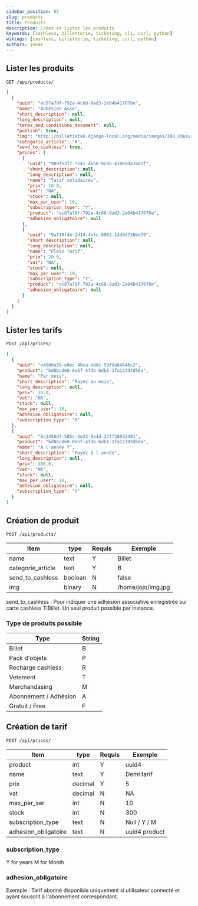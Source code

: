 ```yaml
---
sidebar_position: 05
slug: products
title: Produits
description: Créez et listez les produits
keywords: [cashless, billetterie, ticketing, cli, curl, python]
wiktags: [cashless, billetterie, ticketing, curl, python]
authors: jonas
---
```


## Lister les produits

```
GET /api/products/
```

```json
[
  {
    "uuid": "ac87a79f-792a-4c68-9ad3-2e04b417078e",
    "name": "Adhésion Asso",
    "short_description": null,
    "long_description": null,
    "terms_and_conditions_document": null,
    "publish": true,
    "img": "http://billetistan.django-local.org/media/images/300_CQusv1A.jpg",
    "categorie_article": "A",
    "send_to_cashless": true,
    "prices": [
      {
        "uuid": "989f53f7-7241-4b56-8c85-410edda76d2f",
        "short_description": null,
        "long_description": null,
        "name": "Tarif solidaires",
        "prix": 10.0,
        "vat": "NA",
        "stock": null,
        "max_per_user": 10,
        "subscription_type": "Y",
        "product": "ac87a79f-792a-4c68-9ad3-2e04b417078e",
        "adhesion_obligatoire": null
      },
      {
        "uuid": "9a719f4e-2d14-4e5c-8963-14d9d726bd79",
        "short_description": null,
        "long_description": null,
        "name": "Plein Tarif",
        "prix": 20.0,
        "vat": "NA",
        "stock": null,
        "max_per_user": 10,
        "subscription_type": "Y",
        "product": "ac87a79f-792a-4c68-9ad3-2e04b417078e",
        "adhesion_obligatoire": null
      }
    ]
  }
]
```

## Lister les tarifs

```
POST /api/prices/
```

```json
[
  {
    "uuid": "e4980a38-e8ec-4bca-ad8c-59f9a64646c2",
    "product": "bd8bcd60-0a5f-4fdb-bdb1-1fa12392d56a",
    "name": "Par mois",
    "short_description": "Payez au mois",
    "long_description": null,
    "prix": 30.0,
    "vat": "NA",
    "stock": null,
    "max_per_user": 10,
    "adhesion_obligatoire": null,
    "subscription_type": "M"
  },
  {
    "uuid": "6c2456d7-585c-4e33-9a4d-27ff38932481",
    "product": "bd8bcd60-0a5f-4fdb-bdb1-1fa12392d56a",
    "name": "A l'année Y",
    "short_description": "Payez à l'année",
    "long_description": null,
    "prix": 360.0,
    "vat": "NA",
    "stock": null,
    "max_per_user": 10,
    "adhesion_obligatoire": null,
    "subscription_type": "Y"
  }
]
```

## Création de produit

```
POST /api/products/
```

| Item              | type    | Requis | Exemple            |
| ----------------- | ------- | ------ | ------------------ |
| name              | text    | Y      | Billet             |
| categorie_article | text    | Y      | B                  |
| send_to_cashless  | boolean | N      | false              |
| img               | binary  | N      | /home/jojo/img.jpg |

send_to_cashless : Pour indiquer une adhésion associative enregistrée sur carte cashless TiBillet. Un seul produit
possible par instance.

### Type de produits possible

| Type                  | String |
| --------------------- | ------ |
| Billet                | B      |
| Pack d'objets         | P      |
| Recharge cashless     | R      |
| Vetement              | T      |
| Merchandasing         | M      |
| Abonnement / Adhésion | A      |
| Gratuit / Free        | F      |

## Création de tarif

```
POST /api/prices/
```

| Item                 | type    | Requis | Exemple       |
| -------------------- | ------- | ------ | ------------- |
| product              | int     | Y      | uuid4         |
| name                 | text    | Y      | Demi tarif    |
| prix                 | decimal | Y      | 5             |
| vat                  | decimal | N      | NA            |
| max_per_ser          | int     | N      | 10            |
| stock                | int     | N      | 300           |
| subscription_type    | text    | N      | Null / Y / M  |
| adhesion_obligatoire | text    | N      | uuid4 product |

### subscription_type

Y for years
M for Month

### adhesion_obligatoire

Exemple : Tarif abonné disponible uniquement si utilisateur connecté et ayant souscrit à l'abonnement correspondant.

